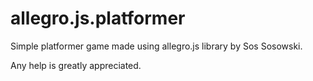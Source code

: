 # allegro.js.platformer
Simple platformer game made using allegro.js library by Sos Sosowski.


Any help is greatly appreciated. 


<html>
    <head>
        <script src="scripts/allegro.js"></script>
        <script src="scripts/game.js"></script>
		<script src="scripts/update.js"></script>
		<script src="scripts/draw.js"></script>
		<script src="scripts/controls.js"></script>
		<script src="scripts/events.js"></script>
		<script src="scripts/dispose.js"></script>
		<link rel="stylesheet" type="text/css" href="style.css">
    </head>
    <body>
        <canvas id="game_canvas"></canvas>
		<div id="debug"></div>
    </body>
</html> 